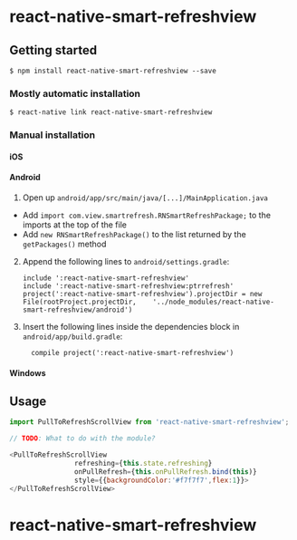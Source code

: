 
# react-native-smart-refreshview

## Getting started

`$ npm install react-native-smart-refreshview --save`

### Mostly automatic installation

`$ react-native link react-native-smart-refreshview`

### Manual installation


#### iOS

#### Android

1. Open up `android/app/src/main/java/[...]/MainApplication.java`
  - Add `import com.view.smartrefresh.RNSmartRefreshPackage;` to the imports at the top of the file
  - Add `new RNSmartRefreshPackage()` to the list returned by the `getPackages()` method
2. Append the following lines to `android/settings.gradle`:
  	```
  	include ':react-native-smart-refreshview'
    include ':react-native-smart-refreshview:ptrrefresh'
  	project(':react-native-smart-refreshview').projectDir = new File(rootProject.projectDir, 	'../node_modules/react-native-smart-refreshview/android')
  	```
3. Insert the following lines inside the dependencies block in `android/app/build.gradle`:
  	```
      compile project(':react-native-smart-refreshview')
  	```

#### Windows

## Usage
```javascript
import PullToRefreshScrollView from 'react-native-smart-refreshview';

// TODO: What to do with the module?

<PullToRefreshScrollView
                refreshing={this.state.refreshing}
                onPullRefresh={this.onPullRefresh.bind(this)}
                style={{backgroundColor:'#f7f7f7',flex:1}}>
</PullToRefreshScrollView>
```
  # react-native-smart-refreshview
